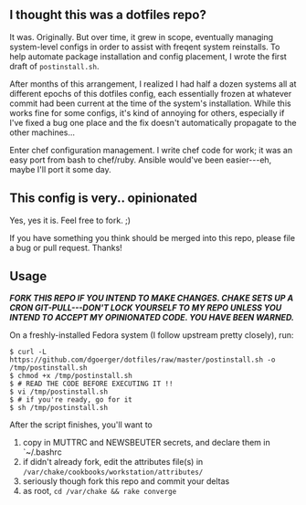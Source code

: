 I thought this was a dotfiles repo?
-----------------------------------

It was. Originally. But over time, it grew in scope, eventually managing system-level configs in order to assist with freqent system reinstalls. To help automate package installation and config placement, I wrote the first draft of `postinstall.sh`.

After months of this arrangement, I realized I had half a dozen systems all at different epochs of this dotfiles config, each essentially frozen at whatever commit had been current at the time of the system's installation. While this works fine for some configs, it's kind of annoying for others, especially if I've fixed a bug one place and the fix doesn't automatically propagate to the other machines...

Enter chef configuration management. I write chef code for work; it was an easy port from bash to chef/ruby. Ansible would've been easier---eh, maybe I'll port it some day.


This config is very.. opinionated
---------------------------------

Yes, yes it is. Feel free to fork. ;)

If you have something you think should be merged into this repo, please file a bug or pull request. Thanks!


Usage
-----

***FORK THIS REPO IF YOU INTEND TO MAKE CHANGES. CHAKE SETS UP A CRON GIT-PULL---DON'T LOCK YOURSELF TO MY REPO UNLESS YOU INTEND TO ACCEPT MY OPINIONATED CODE. YOU HAVE BEEN WARNED.***

On a freshly-installed Fedora system (I follow upstream pretty closely), run:

```
$ curl -L https://github.com/dgoerger/dotfiles/raw/master/postinstall.sh -o /tmp/postinstall.sh
$ chmod +x /tmp/postinstall.sh
$ # READ THE CODE BEFORE EXECUTING IT !!
$ vi /tmp/postinstall.sh
$ # if you're ready, go for it
$ sh /tmp/postinstall.sh
```

After the script finishes, you'll want to

  1. copy in MUTTRC and NEWSBEUTER secrets, and declare them in `~/.bashrc
  2. if didn't already fork, edit the attributes file(s) in `/var/chake/cookbooks/workstation/attributes/`
  3. seriously though fork this repo and commit your deltas
  4. as root, `cd /var/chake && rake converge`
